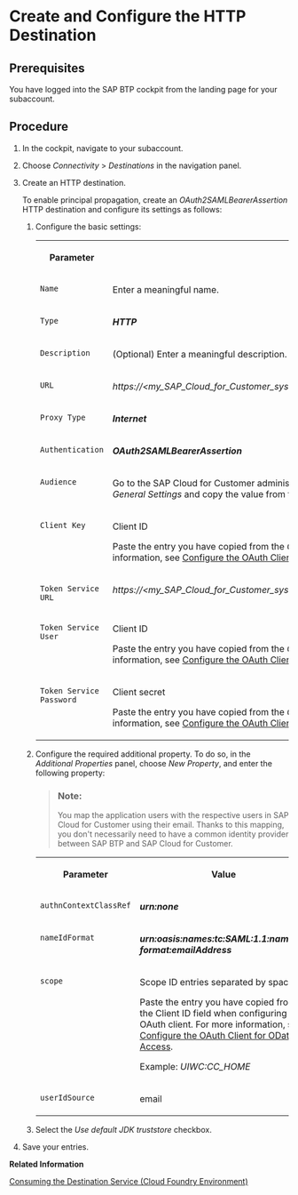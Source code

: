 <!-- loio21e50d89d0904038b98e604c8ed85de3 -->

# Create and Configure the HTTP Destination



<a name="loio21e50d89d0904038b98e604c8ed85de3__prereq_yhj_m5w_3bb"/>

## Prerequisites

You have logged into the SAP BTP cockpit from the landing page for your subaccount.



<a name="loio21e50d89d0904038b98e604c8ed85de3__steps_vhq_fww_3bb"/>

## Procedure

1.  In the cockpit, navigate to your subaccount.

2.  Choose *Connectivity* \> *Destinations* in the navigation panel.

3.  Create an HTTP destination.

    To enable principal propagation, create an *OAuth2SAMLBearerAssertion* HTTP destination and configure its settings as follows:

    1.  Configure the basic settings:


        <table>
        <tr>
        <th valign="top">

        Parameter


        
        </th>
        <th valign="top">

        Value


        
        </th>
        </tr>
        <tr>
        <td valign="top">

        `Name`


        
        </td>
        <td valign="top">

        Enter a meaningful name.


        
        </td>
        </tr>
        <tr>
        <td valign="top">

        `Type`


        
        </td>
        <td valign="top">

        ***HTTP***


        
        </td>
        </tr>
        <tr>
        <td valign="top">

        `Description`


        
        </td>
        <td valign="top">

        \(Optional\) Enter a meaningful description.


        
        </td>
        </tr>
        <tr>
        <td valign="top">

        `URL`


        
        </td>
        <td valign="top">

        ***https://*<my\_SAP\_Cloud\_for\_Customer\_system\_name\>*.crm.ondemand.com/sap/c4c/odata/v1/c4codataapi***


        
        </td>
        </tr>
        <tr>
        <td valign="top">

        `Proxy Type`


        
        </td>
        <td valign="top">

        ***Internet***


        
        </td>
        </tr>
        <tr>
        <td valign="top">

        `Authentication`


        
        </td>
        <td valign="top">

        ***OAuth2SAMLBearerAssertion***


        
        </td>
        </tr>
        <tr>
        <td valign="top">

        `Audience`


        
        </td>
        <td valign="top">

        Go to the SAP Cloud for Customer administration view, then navigate to *Configure Single Sign-On* under *General Settings* and copy the value from the *Local Service Provider* field.


        
        </td>
        </tr>
        <tr>
        <td valign="top">

        `Client Key`


        
        </td>
        <td valign="top">

        Client ID

        Paste the entry you have copied from the *Client ID* field when configuring the OAuth client. For more information, see [Configure the OAuth Client for OData Access](Configure_the_OAuth_Client_for_OData_Access_2c9c02d.md).


        
        </td>
        </tr>
        <tr>
        <td valign="top">

        `Token Service URL`


        
        </td>
        <td valign="top">

        ***https://*<my\_SAP\_Cloud\_for\_Customer\_system\_name\>*.crm.ondemand.com/sap/bc/sec/oauth2/token***


        
        </td>
        </tr>
        <tr>
        <td valign="top">

        `Token Service User`


        
        </td>
        <td valign="top">

        Client ID

        Paste the entry you have copied from the *Client ID* field when configuring the OAuth client. For more information, see [Configure the OAuth Client for OData Access](Configure_the_OAuth_Client_for_OData_Access_2c9c02d.md).


        
        </td>
        </tr>
        <tr>
        <td valign="top">

        `Token Service Password`


        
        </td>
        <td valign="top">

        Client secret

        Paste the entry you have copied from the *Client Secret* field when configuring the OAuth client. For more information, see [Configure the OAuth Client for OData Access](Configure_the_OAuth_Client_for_OData_Access_2c9c02d.md).


        
        </td>
        </tr>
        </table>
        
    2.  Configure the required additional property. To do so, in the *Additional Properties* panel, choose *New Property*, and enter the following property:

        > ### Note:  
        > You map the application users with the respective users in SAP Cloud for Customer using their email. Thanks to this mapping, you don't necessarily need to have a common identity provider between SAP BTP and SAP Cloud for Customer.


        <table>
        <tr>
        <th valign="top">

        Parameter


        
        </th>
        <th valign="top">

        Value


        
        </th>
        </tr>
        <tr>
        <td valign="top">

        `authnContextClassRef`


        
        </td>
        <td valign="top">

         ***urn:none*** 


        
        </td>
        </tr>
        <tr>
        <td valign="top">

        `nameIdFormat`


        
        </td>
        <td valign="top">

         ***urn:oasis:names:tc:SAML:1.1:nameid-format:emailAddress*** 


        
        </td>
        </tr>
        <tr>
        <td valign="top">

        `scope`


        
        </td>
        <td valign="top">

        Scope ID entries separated by space.

        Paste the entry you have copied from the Client ID field when configuring the OAuth client. For more information, see [Configure the OAuth Client for OData Access](Configure_the_OAuth_Client_for_OData_Access_2c9c02d.md).

        Example: *UIWC:CC\_HOME*


        
        </td>
        </tr>
        <tr>
        <td valign="top">

        `userIdSource`


        
        </td>
        <td valign="top">

        email


        
        </td>
        </tr>
        </table>
        
    3.  Select the *Use default JDK truststore* checkbox.

4.  Save your entries.


**Related Information**  


[Consuming the Destination Service \(Cloud Foundry Environment\)](https://help.sap.com/viewer/cca91383641e40ffbe03bdc78f00f681/Cloud/en-US/7e306250e08340f89d6c103e28840f30.html?q=destination%20service)

